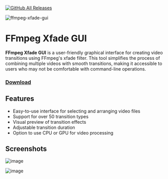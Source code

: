 [![GitHub All Releases](https://img.shields.io/github/downloads/afkarxyz/FFmpeg-Xfade-GUI/total?style=for-the-badge)](https://github.com/afkarxyz/FFmpeg-Xfade-GUI/releases)

![ffmpeg-xfade-gui](https://github.com/user-attachments/assets/6e637ef5-6672-43dd-9b69-655b2d0cc37c)

# FFmpeg Xfade GUI

**FFmpeg Xfade GUI** is a user-friendly graphical interface for creating video transitions using FFmpeg's xfade filter. This tool simplifies the process of combining multiple videos with smooth transitions, making it accessible to users who may not be comfortable with command-line operations.

### [Download](https://github.com/afkarxyz/FFmpeg-Xfade-GUI/releases/download/v1.1/XfadeGUI.exe)

## Features

- Easy-to-use interface for selecting and arranging video files
- Support for over 50 transition types
- Visual preview of transition effects
- Adjustable transition duration
- Option to use CPU or GPU for video processing
   
## Screenshots

![image](https://github.com/user-attachments/assets/a85943ed-44b2-4bda-9e02-1da0562cc8ac)

![image](https://github.com/user-attachments/assets/33b1c06d-ab52-4b65-935b-d2edaec9177c)
